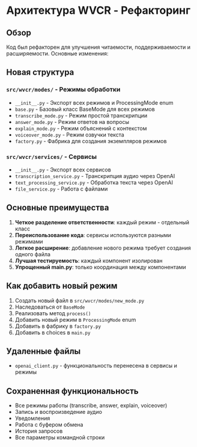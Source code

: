 # Архитектура WVCR - Рефакторинг

## Обзор
Код был рефакторен для улучшения читаемости, поддерживаемости и расширяемости. Основные изменения:

## Новая структура

### `src/wvcr/modes/` - Режимы обработки
- `__init__.py` - Экспорт всех режимов и ProcessingMode enum
- `base.py` - Базовый класс BaseMode для всех режимов
- `transcribe_mode.py` - Режим простой транскрипции
- `answer_mode.py` - Режим ответов на вопросы
- `explain_mode.py` - Режим объяснений с контекстом
- `voiceover_mode.py` - Режим озвучки текста
- `factory.py` - Фабрика для создания экземпляров режимов

### `src/wvcr/services/` - Сервисы
- `__init__.py` - Экспорт всех сервисов
- `transcription_service.py` - Транскрипция аудио через OpenAI
- `text_processing_service.py` - Обработка текста через OpenAI
- `file_service.py` - Работа с файлами

## Основные преимущества

1. **Четкое разделение ответственности**: каждый режим - отдельный класс
2. **Переиспользование кода**: сервисы используются разными режимами
3. **Легкое расширение**: добавление нового режима требует создания одного файла
4. **Лучшая тестируемость**: каждый компонент изолирован
5. **Упрощенный main.py**: только координация между компонентами

## Как добавить новый режим

1. Создать новый файл в `src/wvcr/modes/new_mode.py`
2. Наследоваться от `BaseMode`
3. Реализовать метод `process()`
4. Добавить новый режим в `ProcessingMode` enum
5. Добавить в фабрику в `factory.py`
6. Добавить в choices в `main.py`

## Удаленные файлы
- `openai_client.py` - функциональность перенесена в сервисы и режимы

## Сохраненная функциональность
- Все режимы работы (transcribe, answer, explain, voiceover)
- Запись и воспроизведение аудио
- Уведомления
- Работа с буфером обмена
- История запросов
- Все параметры командной строки
